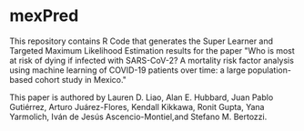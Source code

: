 # mexPred

This repository contains R Code that generates the Super Learner and Targeted Maximum Likelihood Estimation results for the paper "Who is most at risk of dying if infected with SARS-CoV-2? A mortality risk factor analysis using machine learning of COVID-19 patients over time: a large population-based cohort study in Mexico."

This paper is authored by Lauren D. Liao, Alan E. Hubbard, Juan Pablo Gutiérrez, Arturo Juárez-Flores, Kendall Kikkawa, Ronit Gupta, Yana Yarmolich, Iván de Jesús Ascencio-Montiel,and Stefano M. Bertozzi.
